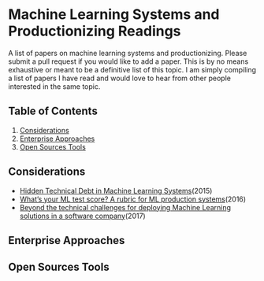 # Machine Learning Systems and Productionizing Readings
A list of papers on machine learning systems and productionizing. Please submit a pull request if you would like to add a paper. This is by no means exhaustive or meant to be a definitive list of this topic. I am simply compiling a list of papers I have read and would love to hear from other people interested in the same topic.


## <a name='TOC'>Table of Contents</a>

  1. [Considerations](#considerations)
  2. [Enterprise Approaches](#enterprise)
  3. [Open Sources Tools](#open-source)

## <a name='considerations'> Considerations
* [Hidden Technical Debt in Machine Learning Systems](https://papers.nips.cc/paper/5656-hidden-technical-debt-in-machine-learning-systems)(2015)
* [What’s your ML test score? A rubric for ML production systems](https://research.google.com/pubs/pub45742.html)(2016)
* [Beyond the technical challenges for deploying Machine Learning solutions in a software company](https://arxiv.org/abs/1708.02363)(2017)

## <a name='enterprise'> Enterprise Approaches

## <a name='open-source'> Open Sources Tools
